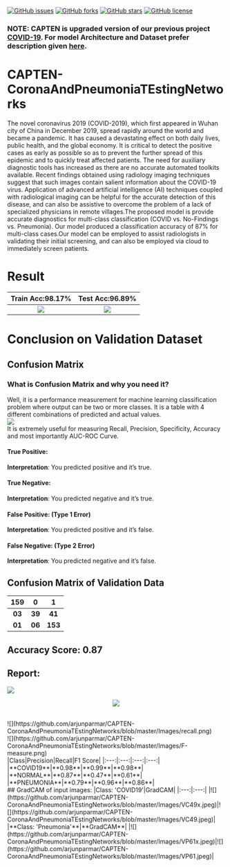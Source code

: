 [![GitHub issues](https://img.shields.io/github/issues/arjunparmar/CAPTEN-CoronaAndPneumoniaTEstingNetworks?style=for-the-badge)](https://github.com/arjunparmar/CAPTEN-CoronaAndPneumoniaTEstingNetworks/issues) [![GitHub forks](https://img.shields.io/github/forks/arjunparmar/CAPTEN-CoronaAndPneumoniaTEstingNetworks?style=for-the-badge)](https://github.com/arjunparmar/CAPTEN-CoronaAndPneumoniaTEstingNetworks/network) [![GitHub stars](https://img.shields.io/github/stars/arjunparmar/CAPTEN-CoronaAndPneumoniaTEstingNetworks?style=for-the-badge)](https://github.com/arjunparmar/CAPTEN-CoronaAndPneumoniaTEstingNetworks/stargazers) [![GitHub license](https://img.shields.io/github/license/arjunparmar/CAPTEN-CoronaAndPneumoniaTEstingNetworks?style=for-the-badge)](https://github.com/arjunparmar/CAPTEN-CoronaAndPneumoniaTEstingNetworks/blob/master/LICENSE)
### NOTE: CAPTEN is upgraded version of our previous project [COVID-19](https://github.com/arjunparmar/COVID-19). For model Architecture and Dataset prefer description given [here](https://github.com/arjunparmar/COVID-19/blob/master/README.md).
# CAPTEN-CoronaAndPneumoniaTEstingNetworks
The novel coronavirus 2019 (COVID-2019), which first appeared in Wuhan city of China in December 2019, spread rapidly around the world and became a pandemic. It has caused a devastating effect on both daily lives, public health, and the global economy. It is critical to detect the positive cases as early as possible so as to prevent the further spread of this epidemic and to quickly treat affected patients. The need for auxiliary diagnostic tools has increased as there are no accurate automated toolkits available. Recent findings obtained using radiology imaging techniques suggest that such images contain salient information about the COVID-19 virus. Application of advanced artificial intelligence (AI) techniques coupled with radiological imaging can be helpful for the accurate detection of this disease, and can also be assistive to overcome the problem of a lack of specialized physicians in remote villages.The proposed model is provide accurate diagnostics for multi-class classification (COVID vs. No-Findings vs. Pneumonia). Our model produced a classification accuracy of 87% for multi-class cases.Our model can be employed to assist radiologists in validating their initial screening, and can also be employed via cloud to immediately screen patients.
# Result
|Train Acc:98.17%|Test Acc:96.89%|
|:---:|:---:|
|![](https://github.com/arjunparmar/CAPTEN-CoronaAndPneumoniaTEstingNetworks/blob/master/Images/Accuracy.png)|![](https://github.com/arjunparmar/CAPTEN-CoronaAndPneumoniaTEstingNetworks/blob/master/Images/Loss.png)|<br/>
# Conclusion on Validation Dataset
## Confusion Matrix
### What is Confusion Matrix and why you need it?
Well, it is a performance measurement for machine learning classification problem where output can be two or more classes. It is a table with 4 different combinations of predicted and actual values.<br/>
![](https://github.com/arjunparmar/CAPTEN-CoronaAndPneumoniaTEstingNetworks/blob/master/Images/CM.png)<br/>
It is extremely useful for measuring Recall, Precision, Specificity, Accuracy and most importantly AUC-ROC Curve.<br/>
#### True Positive:
**Interpretation**: You predicted positive and it’s true.
#### True Negative:
**Interpretation**: You predicted negative and it’s true.
#### False Positive: (Type 1 Error)
**Interpretation**: You predicted positive and it’s false.
#### False Negative: (Type 2 Error)
**Interpretation**: You predicted negative and it’s false.
## Confusion Matrix of Validation Data
|159|0|1|
|:---:|:---:|:---:|
|**03**|**39**|**41**|
|**01**|**06**|**153**|<br/>
## Accuracy Score: 0.87
## Report:
![](https://github.com/arjunparmar/CAPTEN-CoronaAndPneumoniaTEstingNetworks/blob/master/Images/precison.png)<div style="text-align:center"><img src="..." /></div>

<br/>
![](https://github.com/arjunparmar/CAPTEN-CoronaAndPneumoniaTEstingNetworks/blob/master/Images/recall.png)<br/>
![](https://github.com/arjunparmar/CAPTEN-CoronaAndPneumoniaTEstingNetworks/blob/master/Images/F-measure.png)<br/>
|Class|Precision|Recall|F1 Score|
|:---:|:---:|:---:|:---:|
|**COVID19**|**0.98**|**0.99**|**0.98**|
|**NORMAL**|**0.87**|**0.47**|**0.61**|
|**PNEUMONIA**|**0.79**|**0.96**|**0.86**|<br/>
## GradCAM of input images:
|Class: 'COVID19'|GradCAM|
|:---:|:---:|
|![](https://github.com/arjunparmar/CAPTEN-CoronaAndPneumoniaTEstingNetworks/blob/master/Images/VC49x.jpeg)|![](https://github.com/arjunparmar/CAPTEN-CoronaAndPneumoniaTEstingNetworks/blob/master/Images/VC49.jpeg)|
|**Class: 'Pneumonia'**|**GradCAM**|
|![](https://github.com/arjunparmar/CAPTEN-CoronaAndPneumoniaTEstingNetworks/blob/master/Images/VP61x.jpeg)|![](https://github.com/arjunparmar/CAPTEN-CoronaAndPneumoniaTEstingNetworks/blob/master/Images/VP61.jpeg)|
